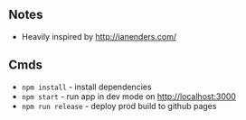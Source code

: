 ## Notes

- Heavily inspired by http://ianenders.com/

## Cmds

- `npm install` - install dependencies
- `npm start` - run app in dev mode on [http://localhost:3000](http://localhost:3000)
- `npm run release` - deploy prod build to github pages
